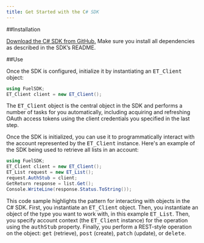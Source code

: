 ```yaml
---
title: Get Started with the C# SDK
---
```

##Installation

[Download the C# SDK from GitHub.](https://github.com/salesforcefuel/FuelSDK-csharp) Make sure you install all dependencies as described in the SDK’s README.

##Use

Once the SDK is configured, initialize it by instantiating an <samp class="codeph nolang">ET_Client</samp> object:

```c#
using FuelSDK;
ET_Client client = new ET_Client();
```

The <samp class="codeph nolang">ET_Client</samp> object is the central object in the SDK and performs a number of tasks for you automatically, including acquiring and refreshing OAuth access tokens using the client credentials you specified in the last step.

Once the SDK is initialized, you can use it to programmatically interact with the account represented by the <samp class="codeph nolang">ET_Client</samp> instance. Here's an example of the SDK being used to retrieve all lists in an account:

```c#
using FuelSDK;
ET_Client client = new ET_Client();
ET_List request = new ET_List();
request.AuthStub = client;
GetReturn response = list.Get();
Console.WriteLine(response.Status.ToString());
```

This code sample highlights the pattern for interacting with objects in the C# SDK. First, you instantiate an <samp class="codeph nolang">ET_Client</samp> object. Then, you instantiate an object of the type you want to work with, in this example <samp class="codeph nolang">ET_List</samp>. Then, you specify account context (the <samp class="codeph nolang">ET_Client</samp> instance) for the operation using the <samp class="codeph nolang">authStub</samp> property. Finally, you perform a REST-style operation on the object: <samp class="codeph nolang">get</samp> (retrieve), <samp class="codeph nolang">post</samp> (create), <samp class="codeph nolang">patch</samp> (update), or <samp class="codeph nolang">delete</samp>.
